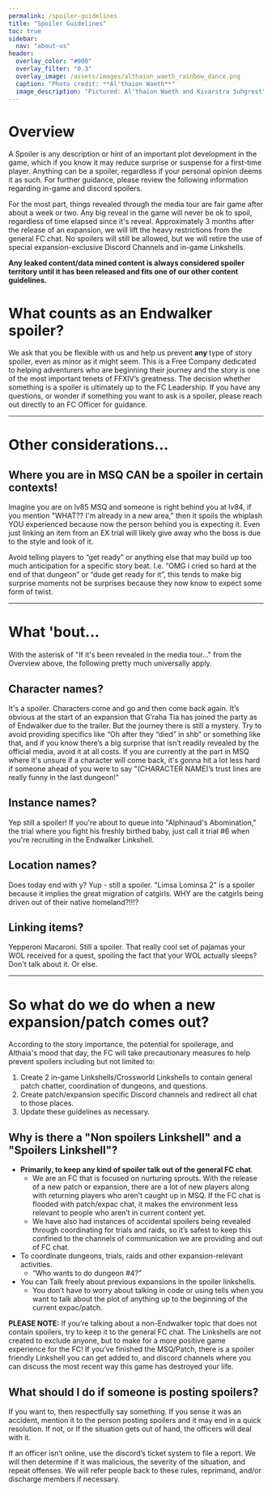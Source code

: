 ```yaml
---
permalink: /spoiler-guidelines
title: "Spoiler Guidelines"
toc: true
sidebar:
  nav: "about-us"
header:
  overlay_color: "#000"
  overlay_filter: "0.3"
  overlay_image: /assets/images/althaion_waeth_rainbow_dance.png
  caption: "Photo credit: **Al'thaion Waeth**"
  image_description: "Pictured: Al'thaion Waeth and Kivarstra Suhgrest"
---
```

# Overview
A Spoiler is any description or hint of an important plot development in the game, which if you know it may reduce surprise or suspense for a first-time player. Anything can be a spoiler, regardless if your personal opinion deems it as such. For further guidance, please review the following information regarding in-game and discord spoilers. 

For the most part, things revealed through the media tour are fair game after about a week or two. Any big reveal in the game will never be ok to spoil, regardless of time elapsed since it's reveal. Approximately 3 months after the release of an expansion, we will lift the heavy restrictions from the general FC chat. No spoilers will still be allowed, but we will retire the use of special expansion-exclusive Discord Channels and in-game Linkshells.

 **Any leaked content/data mined content is always considered spoiler territory until it has been released and fits one of our other content guidelines.**

# What counts as an Endwalker spoiler?

We ask that you be flexible with us and help us prevent **any** type of story spoiler, even as minor as it might seem. This is a Free Company dedicated to helping adventurers who are beginning their journey and the story is one of the most important tenets of FFXIV’s greatness. The decision whether something is a spoiler is ultimately up to the FC Leadership. If you have any questions, or wonder if something you want to ask is a spoiler, please reach out directly to an FC Officer for guidance.

--------------------------------------------

# Other considerations...
## Where you are in MSQ CAN be a spoiler in certain contexts!
Imagine you are on lv85 MSQ and someone is right behind you at lv84, if you mention "WHAT?? I'm already in a new area," then it spoils the whiplash YOU experienced because now the person behind you is expecting it. Even just linking an item from an EX trial will likely give away who the boss is due to the style and look of it. 

Avoid telling players to “get ready” or anything else that may build up too much anticipation for a specific story beat. I.e. “OMG i cried so hard at the end of that dungeon” or “dude get ready for it”, this tends to make big surprise moments not be surprises because they now know to expect some form of twist.

--------------------------------------------

# What 'bout... 
With the asterisk of "If it's been revealed in the media tour..." from the Overview above, the following pretty much universally apply.

## Character names?
It's a spoiler. Characters come and go and then come back again. It’s obvious at the start of an expansion that G’raha Tia has joined the party as of Endwalker due to the trailer. But the journey there is still a mystery. Try to avoid providing specifics like “Oh after they “died” in shb” or something like that, and if you know there’s a big surprise that isn’t readily revealed by the official media, avoid it at all costs. If you are currently at the part in MSQ where it's unsure if a character will come back, it's gonna hit a lot less hard if someone ahead of you were to say "(CHARACTER NAME)’s trust lines are really funny in the last dungeon!"

## Instance names?
Yep still a spoiler! If you're about to queue into "Alphinaud's Abomination," the trial where you fight his freshly birthed baby, just call it trial #6 when you're recruiting in the Endwalker Linkshell.

## Location names?
Does today end with y? Yup - still a spoiler. "Limsa Lominsa 2" is a spoiler because it implies the great migration of catgirls. WHY are the catgirls being driven out of their native homeland?!!!? 

## Linking items?
Yepperoni Macaroni. Still a spoiler. That really cool set of pajamas your WOL received for a quest, spoiling the fact that your WOL actually sleeps? Don't talk about it. Or else.

--------------------------------------------

# So what do we do when a new expansion/patch comes out?

According to the story importance, the potential for spoilerage, and Althaia's mood that day, the FC will take precautionary measures to help prevent spoilers including but not limited to:

1. Create 2 in-game Linkshells/Crossworld Linkshells to contain general patch chatter, coordination of dungeons, and questions. 
2. Create patch/expansion specific Discord channels and redirect all chat to those places.
3. Update these guidelines as necessary.

## Why is there a "Non spoilers Linkshell" and a "Spoilers Linkshell"?

- **Primarily, to keep any kind of spoiler talk out of the general FC chat**.
  - We are an FC that is focused on nurturing sprouts. With the release of a new patch or expansion, there are a lot of new players along with returning players who aren’t caught up in MSQ. If the FC chat is flooded with patch/expac chat, it makes the environment less relevant to people who aren’t in current content yet. 
  - We have also had instances of accidental spoilers being revealed through coordinating for trials and raids, so it’s safest to keep this confined to the channels of communication we are providing and out of FC chat.
- To coordinate dungeons, trials, raids and other expansion-relevant activities.
  - “Who wants to do dungeon #4?”
- You can Talk freely about previous expansions in the spoiler linkshells. 
  - You don’t have to worry about talking in code or using tells when you want to talk about the plot of anything up to the beginning of the current expac/patch.

**PLEASE NOTE:** If you’re talking about a non-Endwalker topic that does not contain spoilers, try to keep it to the general FC chat. The Linkshells are not created to exclude anyone, but to make for a more positive game experience for the FC! If you’ve finished the MSQ/Patch, there is a spoiler friendly Linkshell you can get added to, and discord channels where you can discuss the most recent way this game has destroyed your life.

## What should I do if someone is posting spoilers?
If you want to, then respectfully say something. If you sense it was an accident, mention it to the person posting spoilers and it may end in a quick resolution. If not, or If the situation gets out of hand, the officers will deal with it. 

If an officer isn’t online, use the discord’s ticket system to file a report. We will then determine if it was malicious, the severity of the situation, and repeat offenses. We will refer people back to these rules, reprimand, and/or discharge members if necessary.